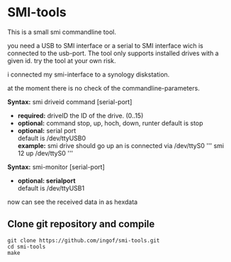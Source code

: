 SMI-tools
=========

This is a small smi commandline tool.

you need a USB to SMI interface or a serial to SMI interface wich is connected to the usb-port.
The tool only supports installed drives with a given id.
try the tool at your own risk.

i connected my smi-interface to a synology diskstation.

at the moment there is no check of the commandline-parameters.

**Syntax:** smi driveid command [serial-port]
* **required:** driveID
the ID of the drive. (0..15)
* **optional:** command
stop, up, hoch, down, runter
default is stop
* **optional:** serial port<br>
default is /dev/ttyUSB0<br>
**example:**
smi drive should go up an is connected via /dev/ttyS0
''' smi 12 up /dev/ttyS0 '''

**Syntax:** smi-monitor [serial-port]
* **optional: serialport**<br>
default is /dev/ttyUSB1

now can see the received data in as hexdata

Clone git repository and compile
--------------------------------
```
git clone https://github.com/ingof/smi-tools.git
cd smi-tools
make
```



